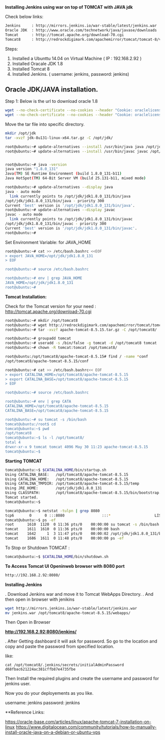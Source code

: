 **Installing Jenkins using war on top of TOMCAT with JAVA jdk**   

Check below links:
```sh
Jenkins     : http://mirrors.jenkins.io/war-stable/latest/jenkins.war
Oracle JDK  : http://www.oracle.com/technetwork/java/javase/downloads
Tomcat      : http://tomcat.apache.org/download-70.cgi
Tomcat8     : http://redrockdigimark.com/apachemirror/tomcat/tomcat-8/v8.5.15/bin/apache-tomcat-8.5.15.tar.gz
```

Steps:
1. Installed a Ubunttu 14.04 on Virtual Machine ( IP : 192.168.2.92 )
2. Installed Oracale JDK 1.8
3. Installed Tomcat 8 
4. Installed Jenkins. ( username: jenkins, password: jenkins)

**Oracle JDK/JAVA installation.**    
------------------------
Step 1: Below is the url to download oracle 1.8
```sh
wget --no-check-certificate --no-cookies --header "Cookie: oraclelicense=accept-securebackup-cookie" http://download.oracle.com/otn-pub/java/jdk/8u131-b11/d54c1d3a095b4ff2b6607d096fa80163/jdk-8u131-linux-x64.tar.gz
wget --no-check-certificate --no-cookies --header "Cookie: oraclelicense=accept-securebackup-cookie" <Copy the link url here from official website: http://www.oracle.com/technetwork/java/javase/downloads>
```
Move the tar file into specific directory.
```sh
mkdir /opt/jdk
tar -xvzf jdk-8u131-linux-x64.tar.gz -C /opt/jdk/

root@ubuntu:~# update-alternatives --install /usr/bin/java java /opt/jdk/jdk1.8.0_131/bin/java 300
root@ubuntu:~# update-alternatives --install /usr/bin/javac javac /opt/jdk/jdk1.8.0_131/bin/javac 300


root@ubuntu:~# java -version
java version "1.8.0_131"
Java(TM) SE Runtime Environment (build 1.8.0_131-b11)
Java HotSpot(TM) 64-Bit Server VM (build 25.131-b11, mixed mode)

root@ubuntu:~# update-alternatives --display java
java - auto mode
  link currently points to /opt/jdk/jdk1.8.0_131/bin/java
/opt/jdk/jdk1.8.0_131/bin/java - priority 300
Current 'best' version is '/opt/jdk/jdk1.8.0_131/bin/java'.
root@ubuntu:~# update-alternatives --display javac
javac - auto mode
  link currently points to /opt/jdk/jdk1.8.0_131/bin/javac
/opt/jdk/jdk1.8.0_131/bin/javac - priority 300
Current 'best' version is '/opt/jdk/jdk1.8.0_131/bin/javac'.
root@ubuntu:~# 
```

Set Environment Variable: for JAVA_HOME

```sh
root@ubuntu:~# cat >> /etc/bash.bashrc <<EOF
> export JAVA_HOME=/opt/jdk/jdk1.8.0_131
> EOF

root@ubuntu:~# source /etc/bash.bashrc

root@ubuntu:~# env | grep JAVA_HOME
JAVA_HOME=/opt/jdk/jdk1.8.0_131
root@ubuntu:~# 
```
**Tomcat Installation:**   

Check for the Tomcat version for your need : http://tomcat.apache.org/download-70.cgi
```sh
root@ubuntu:~# mkdir /opt/tomcat8
root@ubuntu:~# wget http://redrockdigimark.com/apachemirror/tomcat/tomcat-8/v8.5.15/bin/apache-tomcat-8.5.15.tar.gz
root@ubuntu:~# tar -xvzf apache-tomcat-8.5.15.tar.gz -C /opt/tomcat8/

root@ubuntu:~# groupadd tomcat
root@ubuntu:~# useradd -s /bin/false -g tomcat -d /opt/tomcat8 tomcat
root@ubuntu:~# chown -R tomcat:tomcat /opt/tomcat8/

root@ubuntu:/opt/tomcat8/apache-tomcat-8.5.15# find / -name *conf
/opt/tomcat8/apache-tomcat-8.5.15/conf

root@ubuntu:~# cat >> /etc/bash.bashrc<< EOF
> export CATALINA_HOME=/opt/tomcat8/apache-tomcat-8.5.15
> export CATALINA_BASE=/opt/tomcat8/apache-tomcat-8.5.15
> EOF

root@ubuntu:~# source /etc/bash.bashrc

root@ubuntu:~# env | grep CATA
CATALINA_HOME=/opt/tomcat8/apache-tomcat-8.5.15
CATALINA_BASE=/opt/tomcat8/apache-tomcat-8.5.15

root@ubuntu:~# su tomcat -s /bin/bash
tomcat@ubuntu:/root$ cd
tomcat@ubuntu:~$ pwd
/opt/tomcat8
tomcat@ubuntu:~$ ls -l /opt/tomcat8/
total 4
drwxr-xr-x 9 tomcat tomcat 4096 May 30 11:23 apache-tomcat-8.5.15
tomcat@ubuntu:~$ 
```

**Starting TOMCAT**  
```sh
tomcat@ubuntu:~$ $CATALINA_HOME/bin/startup.sh
Using CATALINA_BASE:   /opt/tomcat8/apache-tomcat-8.5.15
Using CATALINA_HOME:   /opt/tomcat8/apache-tomcat-8.5.15
Using CATALINA_TMPDIR: /opt/tomcat8/apache-tomcat-8.5.15/temp
Using JRE_HOME:        /opt/jdk/jdk1.8.0_131
Using CLASSPATH:       /opt/tomcat8/apache-tomcat-8.5.15/bin/bootstrap.jar:/opt/tomcat8/apache-tomcat-8.5.15/bin/tomcat-juli.jar
Tomcat started.
tomcat@ubuntu:~$ 

tomcat@ubuntu:~$ netstat -tulpn | grep 8080
tcp6       0      0 :::8080                 :::*                    LISTEN      1642/java       
tomcat@ubuntu:~$ ps -ef
root      1610  1120  0 11:36 pts/0    00:00:00 su tomcat -s /bin/bash
tomcat    1611  1610  0 11:36 pts/0    00:00:00 bash
tomcat    1642     1  3 11:47 pts/0    00:00:02 /opt/jdk/jdk1.8.0_131/bin/java -Djava.util.logging.config.file=/opt/tomcat8/apache-tomcat-8.5.15/
tomcat    1686  1611  0 11:48 pts/0    00:00:00 ps -ef

```

To Stop or Shutdown TOMCAT : 
```sh
tomcat@ubuntu:~$ $CATALINA_HOME/bin/shutdown.sh
```
**To Access Tomcat UI Openinweb browser with 8080 port**
```sh
http://192.168.2.92:8080/
```

**Installing Jenkins**     

. Download Jenkins war and move it to Tomcat WebApps Directory.
. And then open in browser with jenikins

```sh
wget http://mirrors.jenkins.io/war-stable/latest/jenkins.war
mv jenkins.war /opt/tomcat8/apache-tomcat-8.5.15/webapps/
```

Then Open in Browser

**http://192.168.2.92:8080/jenkins/**

. After Getting dashboard it will ask for password. So go to the location and copy and paste the password from specified location.

like:  
```
cat /opt/tomcat8/.jenkins/secrets/initialAdminPassword
d68fbac621224ac381cffb87e4735fbe
```

Then Install the required plugins and create the username and password for jenkins user.

Now you do your deployements as you like.

username: jenkins
password: jenkins



**Reference Links:

https://oracle-base.com/articles/linux/apache-tomcat-7-installation-on-linux
https://www.digitalocean.com/community/tutorials/how-to-manually-install-oracle-java-on-a-debian-or-ubuntu-vps


